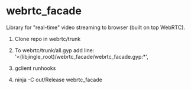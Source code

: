 webrtc_facade
=============

Library for "real-time" video streaming to browser (built on top WebRTC).


1) Clone repo in webrtc/trunk

2) To webrtc/trunk/all.gyp add line:
  '<(libjingle_root)/webrtc_facade/webrtc_facade.gyp:*',
  
3) gclient runhooks

4) ninja -C out/Release webrtc_facade
